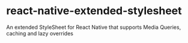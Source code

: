 # react-native-extended-stylesheet
An extended StyleSheet for React Native that supports Media Queries, caching and lazy overrides
